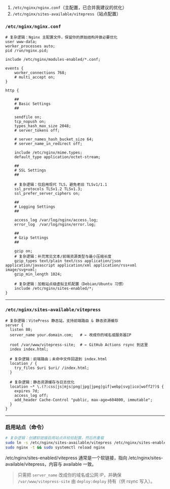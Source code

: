 1. `/etc/nginx/nginx.conf`（主配置，已合并我建议的优化）
2. `/etc/nginx/sites-available/vitepress`（站点配置）

### `/etc/nginx/nginx.conf`

```nginx
# 复杂逻辑：Nginx 主配置文件，保留你的原始结构并做必要优化
user www-data;
worker_processes auto;
pid /run/nginx.pid;

include /etc/nginx/modules-enabled/*.conf;

events {
    worker_connections 768;
    # multi_accept on;
}

http {

    ##
    # Basic Settings
    ##

    sendfile on;
    tcp_nopush on;
    types_hash_max_size 2048;
    # server_tokens off;

    # server_names_hash_bucket_size 64;
    # server_name_in_redirect off;

    include /etc/nginx/mime.types;
    default_type application/octet-stream;

    ##
    # SSL Settings
    ##

    # 复杂逻辑：仅启用现代 TLS，避免老旧 TLSv1/1.1
    ssl_protocols TLSv1.2 TLSv1.3;
    ssl_prefer_server_ciphers on;

    ##
    # Logging Settings
    ##

    access_log /var/log/nginx/access.log;
    error_log  /var/log/nginx/error.log;

    ##
    # Gzip Settings
    ##

    gzip on;
    # 复杂逻辑：补充常见文本/前端资源类型与最小压缩长度
    gzip_types text/plain text/css application/json application/javascript application/xml application/rss+xml image/svg+xml;
    gzip_min_length 1024;

    # 复杂逻辑：加载站点级虚拟主机配置（Debian/Ubuntu 习惯）
    include /etc/nginx/sites-enabled/*;
}
```

---

### `/etc/nginx/sites-available/vitepress`

```nginx
# 复杂逻辑：VitePress 静态站，支持前端路由 & 静态资源缓存
server {
  listen 80;
  server_name your.domain.com;   # ← 改成你的域名或服务器IP

  root /var/www/vitepress-site;  # ← GitHub Actions rsync 到这里
  index index.html;

  # 复杂逻辑：前端路由；未命中文件回退到 index.html
  location / {
    try_files $uri $uri/ /index.html;
  }

  # 复杂逻辑：静态资源缓存与日志优化
  location ~* \.(?:css|js|mjs|png|jpg|jpeg|gif|webp|svg|ico|woff2?)$ {
    expires 7d;
    access_log off;
    add_header Cache-Control "public, max-age=604800, immutable";
  }
}
```

---

### 启用站点（命令）

```bash
# 复杂逻辑：创建软链接启用站点并校验配置，然后热重载
sudo ln -s /etc/nginx/sites-available/vitepress /etc/nginx/sites-enabled/vitepress
sudo nginx -t && sudo systemctl reload nginx
```

/etc/nginx/sites-enabled/vitepress 通常是一个软链接，指向
/etc/nginx/sites-available/vitepress，内容与 available 一致。

> 只需把 `server_name` 改成你的域名或公网 IP，并确保 `/var/www/vitepress-site` 由 `deploy:deploy` 持有（供 rsync 写入）。
